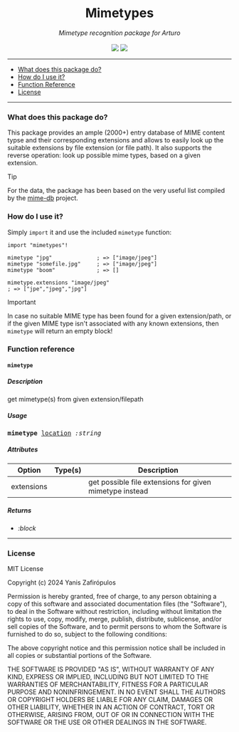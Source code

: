 <h1 align="center">
    Mimetypes
</h1>

<p align="center">
     <i>Mimetype recognition package for  Arturo</i> 
     <br><br>
     <img src="https://img.shields.io/github/license/arturo-lang/grafito?style=for-the-badge">
    <img src="https://img.shields.io/badge/language-Arturo-orange.svg?style=for-the-badge">
</p>

--- 
 
<!--ts-->

* [What does this package do?](#what-does-this-package-do)
* [How do I use it?](#how-do-i-use-it)
* [Function Reference](#function-reference)
* [License](#license)   

<!--te-->
 
---

### What does this package do?

This package provides an ample (2000+) entry database of MIME content typse and their corresponding extensions and allows to easily look up the suitable extensions by file extension (or file path). It also supports the reverse operation: look up possible mime types, based on a given extension.

> [!TIP]
> For the data, the package has been based on the very useful list compiled by the [mime-db](https://github.com/jshttp/mime-db) project.

### How do I use it?

Simply `import` it and use the included `mimetype` function:

```arturo
import "mimetypes"!

mimetype "jpg"              ; => ["image/jpeg"]
mimetype "somefile.jpg"     ; => ["image/jpeg"]
mimetype "boom"             ; => []

mimetype.extensions "image/jpeg"
; => ["jpe","jpeg","jpg"]
```

> [!IMPORTANT]
> In case no suitable MIME type has been found for a given extension/path, or if the given MIME type isn't associated with any known extensions, then `mimetype` will return an empty block!

### Function reference

#### `mimetype`

##### Description

get mimetype(s) from given extension/filepath

##### Usage

<pre>
<b>mimetype</b> <ins>location</ins> <i>:string</i>
</pre>

##### Attributes

| Option | Type(s) | Description |
|----|----|----|
| extensions |  | get possible file extensions for given mimetype instead | 

##### Returns

- *:block*

<hr/>

### License

MIT License

Copyright (c) 2024 Yanis Zafirópulos

Permission is hereby granted, free of charge, to any person obtaining a copy
of this software and associated documentation files (the "Software"), to deal
in the Software without restriction, including without limitation the rights
to use, copy, modify, merge, publish, distribute, sublicense, and/or sell
copies of the Software, and to permit persons to whom the Software is
furnished to do so, subject to the following conditions:

The above copyright notice and this permission notice shall be included in all
copies or substantial portions of the Software.

THE SOFTWARE IS PROVIDED "AS IS", WITHOUT WARRANTY OF ANY KIND, EXPRESS OR
IMPLIED, INCLUDING BUT NOT LIMITED TO THE WARRANTIES OF MERCHANTABILITY,
FITNESS FOR A PARTICULAR PURPOSE AND NONINFRINGEMENT. IN NO EVENT SHALL THE
AUTHORS OR COPYRIGHT HOLDERS BE LIABLE FOR ANY CLAIM, DAMAGES OR OTHER
LIABILITY, WHETHER IN AN ACTION OF CONTRACT, TORT OR OTHERWISE, ARISING FROM,
OUT OF OR IN CONNECTION WITH THE SOFTWARE OR THE USE OR OTHER DEALINGS IN THE
SOFTWARE.
